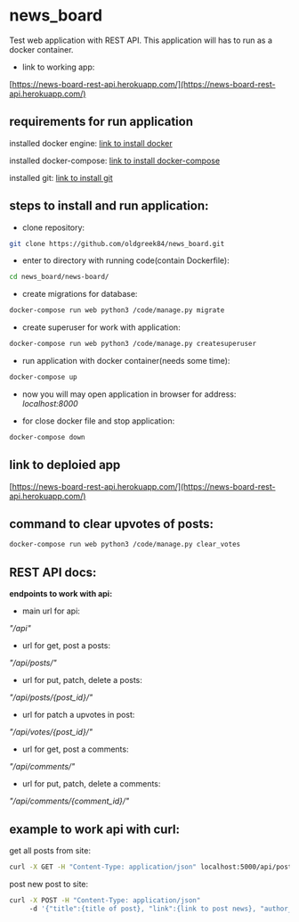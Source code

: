 # news_board
Test web application with REST API.
This application will has to run as a docker container.

- link to working app:

[https://news-board-rest-api.herokuapp.com/](https://news-board-rest-api.herokuapp.com/)



## requirements for run application
installed docker engine:
[link to install docker](https://docs.docker.com/engine/install/)

installed docker-compose:
[link to install docker-compose](https://docs.docker.com/compose/install/)

installed git:
[link to install git](https://git-scm.com/downloads)

## steps to install and run application:
* clone repository:
```bash
git clone https://github.com/oldgreek84/news_board.git
```
* enter to directory with running code(contain Dockerfile):
```bash
cd news_board/news-board/
```
* create migrations for database:
```bash
docker-compose run web python3 /code/manage.py migrate
```
* create superuser for work with application:
```bash
docker-compose run web python3 /code/manage.py createsuperuser
```
* run application with docker container(needs some time):
```bash
docker-compose up
```
* now you will may open application in browser for address:
*localhost:8000*

* for close docker file and stop application:
```bash
docker-compose down
```
## link to deploied app

[https://news-board-rest-api.herokuapp.com/](https://news-board-rest-api.herokuapp.com/)

## command to clear upvotes of posts:
```bash
docker-compose run web python3 /code/manage.py clear_votes
```

## REST API docs:
**endpoints to work with api:**

- main url for api: 

*"/api"*

- url for get, post a posts:

*"/api/posts/"*

- url for put, patch, delete a posts:

*"/api/posts/{post_id}/"*

- url for patch a upvotes in post:

*"/api/votes/{post_id}/"*

- url for get, post a comments:

*"/api/comments/"*

- url for put, patch, delete a comments:

*"/api/comments/{comment_id}/"*

## example to work api with curl:
get all posts from site:
```bash
curl -X GET -H "Content-Type: application/json" localhost:5000/api/posts/
```
post new post to site:
```bash
curl -X POST -H "Content-Type: application/json"
     -d '{"title":{title of post}, "link":{link to post news}, "author_name":{author name}' {url}/api/posts/
```
